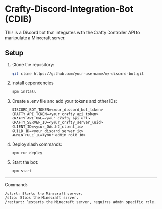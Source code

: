 # Crafty-Discord-Integration-Bot (CDIB)

This is a Discord bot that integrates with the Crafty Controller API to manipulate a Minecraft server.

## Setup

1. Clone the repository:

    ```bash
    git clone https://github.com/your-username/my-discord-bot.git
    ```

2. Install dependencies:

     ```bash
     npm install
     ```

3. Create a .env file and add your tokens and other IDs:

    ```.env
    DISCORD_BOT_TOKEN=<your_discord_bot_token>
    CRAFTY_API_TOKEN=<your_crafty_api_token>
    CRAFTY_API_URL=<your_crafty_api_url>
    CRAFTY_SERVER_ID=<your_crafty_server_uuid>
    CLIENT_ID=<your_OAuth2_client_id>
    GUILD_ID=<your_discord_server_id>
    ADMIN_ROLE_ID=<your_admin_role_id>
    ```


4. Deploy slash commands:

    ```bash
    npm run deploy
    ```

5. Start the bot:

    ```bash
    npm start
    ```

---

Commands

    /start: Starts the Minecraft server.
    /stop: Stops the Minecraft server.
    /restart: Restarts the Minecraft server, requires admin specific role.
